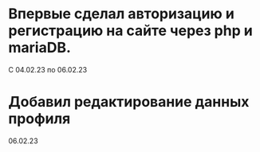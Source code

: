 # Впервые сделал авторизацию и регистрацию на сайте через php и mariaDB. 
С 04.02.23 по 06.02.23
# Добавил редактирование данных профиля
06.02.23